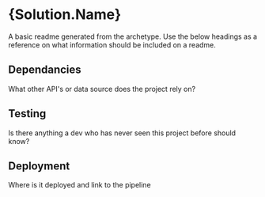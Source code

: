 # {Solution.Name}
A basic readme generated from the archetype. Use the below headings as a reference on what information should be included on a readme.

## Dependancies
What other API's or data source does the project rely on?

## Testing
Is there anything a dev who has never seen this project before should know?

## Deployment
Where is it deployed and link to the pipeline


